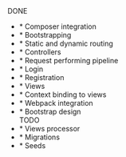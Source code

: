 <div>DONE</div>
<ul>
<li> * Composer integration</li>
<li> * Bootstrapping</li>
<li> * Static and dynamic routing</li>
<li> * Controllers</li>
<li> * Request performing pipeline</li>
<li> * Login</li>
<li> * Registration</li>
<li> * Views</li>
<li> * Context binding to views</li>
<li> * Webpack integration</li>
<li> * Bootstrap design</li>
<div>TODO</div>
<li> * Views processor</li>
<li> * Migrations</li>
<li> * Seeds</li>
